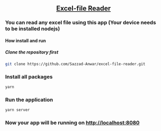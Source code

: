 <!-- PROJECT Title -->
<br />
<p align="center">
  <h2 align="center"><a href="https://github.com/Sazzad-Anwar/Template">Excel-file Reader</a></h2>

### You can read any excel file using this app (Your device needs to be installed nodejs)

#### How install and run

##### Clone the repository first

   ```sh
   git clone https://github.com/Sazzad-Anwar/excel-file-reader.git
   ```

### Install all packages

   ```sh
   yarn
   ```

### Run the application

   ```sh
   yarn server
   ```

### Now your app will be running on <http://localhost:8080>
